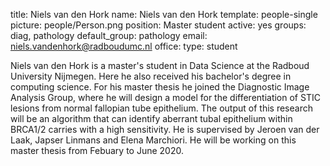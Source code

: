 title: Niels van den Hork
name: Niels van den Hork
template: people-single
picture: people/Person.png
position: Master student
active: yes
groups: diag, pathology
default_group: pathology
email: niels.vandenhork@radboudumc.nl
office: 
type: student

Niels van den Hork is a master's student in Data Science at the Radboud University Nijmegen. Here he also received his bachelor's degree in computing science. For his master thesis he joined the Diagnostic Image Analysis Group, where he will design a model for the differentiation of STIC lesions from normal fallopian tube epithelium. The output of this research will be an algorithm that can identify aberrant tubal epithelium within BRCA1/2 carries with a high sensitivity. He is supervised by Jeroen van der Laak, Japser Linmans and Elena Marchiori. He will be working on this master thesis from Febuary to June 2020.

